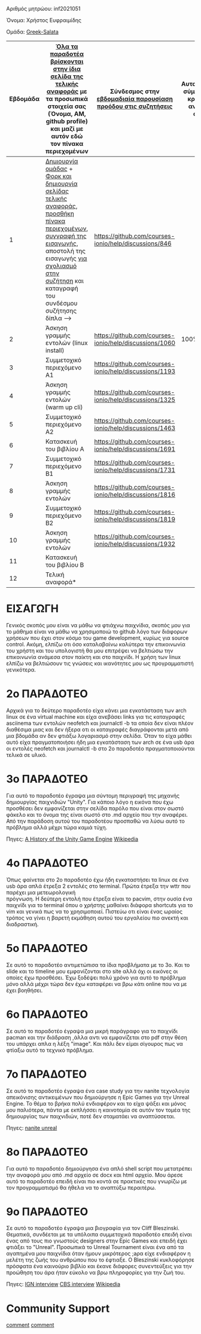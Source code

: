 Αριθμός μητρώου: inf2021051

Όνομα: Χρήστος Ευφραιμίδης

Ομάδα: [Greek-Salata](https://github.com/Greek-Salata)

| Εβδομάδα | [Όλα τα παραδοτέα βρίσκονται στην ίδια σελίδα της τελικής αναφοράς](https://courses-ionio.github.io/help/deliverables/) με τα προσωπικά στοιχεία σας (Όνομα, ΑΜ, github profile) και μαζί με αυτόν εδώ τον πίνακα περιεχομένων | Σύνδεσμος στην [εβδομαδιαία παρουσίαση προόδου στις συζητήσεις](https://github.com/courses-ionio/help/discussions/categories/show-and-tell) | Αυτοαξιολόγηση σύμφωνα με τα κριτήρια της αντίστοιχης άσκησης |
| --- | --- | --- | --- |
| 1 |  [Δημιουργία ομάδας](https://github.com/courses-ionio/hci/discussions/1794) + [Φορκ και δημιουργία σελίδας τελικής αναφοράς](https://courses-ionio.github.io/help/guide/), [προσθήκη πίνακα περιεχομένων](https://raw.githubusercontent.com/courses-ionio/hci/master/README.md), [συγγραφή της εισαγωγής](https://courses-ionio.github.io/help/intro/), αποστολή της εισαγωγής [για σχολιασμό στην συζήτηση](https://github.com/courses-ionio/help/discussions/categories/show-and-tell) και καταγραφή του συνδέσμου συζήτησης δίπλα --> |https://github.com/courses-ionio/help/discussions/846 | |
| 2 | Άσκηση γραμμής εντολών (linux install) |https://github.com/courses-ionio/help/discussions/1060 |100% |
| 3 | Συμμετοχικό περιεχόμενο A1 |https://github.com/courses-ionio/help/discussions/1193 | |
| 4 | Άσκηση γραμμής εντολών (warm up cli) |https://github.com/courses-ionio/help/discussions/1325 | |
| 5 | Συμμετοχικό περιεχόμενο A2 |https://github.com/courses-ionio/help/discussions/1463 | |
| 6 | Κατασκευή του βιβλίου Α |https://github.com/courses-ionio/help/discussions/1691 | |
| 7 | Συμμετοχικό περιεχόμενο B1 |https://github.com/courses-ionio/help/discussions/1731 | |
| 8 | Άσκηση γραμμής εντολών |https://github.com/courses-ionio/help/discussions/1816 | |
| 9 | Συμμετοχικό περιεχόμενο B2 |https://github.com/courses-ionio/help/discussions/1819 | |
| 10 | Άσκηση γραμμής εντολών |https://github.com/courses-ionio/help/discussions/1932 | |
| 11 | Κατασκευή του βιβλίου Β | | |
| 12 | Τελική αναφορά* | | |

# ΕΙΣΑΓΩΓΗ 
  Γενικός σκοπός μου είναι να μάθω να φτιάχνω παιχνίδια, σκοπός μου για το μάθημα είναι να μάθω να χρησιμοποιώ το github λόγο των διάφορων χρήσεων που
  έχει στον κόσμο του game development, κυρίως για source control. Ακόμη, ελπίζω οτι όσο καταλαβαίνω καλύτερα την επικοινωνία του χρήστη και του υπολογιστή
  θα μου επιτρέψει να βελτιώσω την επικοινωνία ανάμεσα στον παίκτη και στο παιχνίδι. Η χρήση των linux ελπίζω να βελτιώσουν τις γνώσεις και ικανότητες μου 
  ως προγραμματιστή γενικότερα.

# 2ο ΠΑΡΑΔΟΤΕΟ
  Αρχικά για το δεύτερο παραδοτέο είχα κάνει μια εγκατάσταση των arch linux σε ένα virtual machine και είχα ανεβάσει links για τις καταγραφές asciinema των εντολών       neofetch και journalctl -b τα οποία δεν είναι πλέον διαθέσιμα μιας και δεν ήξερα οτι οι καταγραφές διαγράφονται μετά από μια βδομάδα αν δεν φτιάξω λογαριασμό στην 
  σελίδα. Όταν το είχα μάθει αυτό είχα πραγματοποιήσει ήδη μια εγκατάσταση των arch σε ένα usb άρα οι εντολές neofetch και journalctl -b στο 2ο παραδοτέο                 πραγματοποιούνται τελικά σε υλικό.
  
  # 3ο ΠΑΡΑΔΟΤΕΟ
  Για αυτό το παραδοτέο έγραψα μια σύντομη περιγραφή της μηχανής δημιουργίας παιχνιδιών "Unity". Για κάποιο λόγο η εικόνα που έχω προσθέσει δεν εμφανίζεται στην σελίδα
  παρόλο που είναι στον σωστό φάκελο και το όνομα της είναι σωστό στο .md αρχείο που την αναφέρει. Από την παράδοση αυτού του παραδοτέου προσπαθώ να λύσω αυτό το
  πρόβλημα αλλά μέχρι τώρα καμιά τύχη.
  
  Πηγες:
  [A History of the Unity Game Engine](https://www.semanticscholar.org/paper/A-History-of-the-Unity-Game-Engine-Haas/5e6b2255d5b7565d11e71e980b1ca141aeb3391d)
  [Wikipedia](https://en.wikipedia.org/wiki/Unity_(game_engine))
  
  # 4ο ΠΑΡΑΔΟΤΕΟ
  Όπως φαίνεται στο 2ο παραδοτέο έχω ήδη εγκαταστήσει τα linux σε ένα usb άρα απλά έτρεξα 2 εντολές στο terminal. Πρώτα έτρεξα την wttr που παρέχει μια μετεωρολογική  
  πρόγνωση. Η δεύτερη εντολή που έτρεξα είναι το pacvim, στην ουσία ένα παιχνίδι για το terminal όπου ο χρήστης μαθαίνει διάφορα shortcuts για το vim και γενικά 
  πως να το χρησιμοποιεί. Πιστεύω οτι είναι ένας ωραίος τρόπος να γίνει η βαρετή εκμάθηση αυτού του εργαλείου πιο ανεκτή και διαδραστική.

  
  # 5ο ΠΑΡΑΔΟΤΕΟ
  Σε αυτό το παραδοτέο αντιμετώπισα τα ίδια προβλήματα με το 3ο. Και το slide και το timeline μου εμφανίζονται στο site αλλά όχι οι εικόνες οι οποίες έχω προσθέσει. 
  Έχω ξοδέψει πολύ χρόνο για αυτό το πρόβλημα μόνο αλλά μέχρι τώρα δεν έχω καταφέρει να βρω κάτι online που να με έχει βοηθήσει.
  
  # 6ο ΠΑΡΑΔΟΤΕΟ
  Σε αυτό το παραδοτέο έγραψα μια μικρή παράγραφο για το παιχνίδι pacman και την διάδραση ,άλλα αντι να εμφανίζεται στο pdf στην θέση του υπάρχει απλα η λέξη "image".
  Και πάλι δεν είμαι σίγουρος πως να φτίαξω αυτό το τεχνικό πρόβλημα. 
  
  # 7ο ΠΑΡΑΔΟΤΕΟ
  Σε αυτό το παραδοτέο έγραψα ένα case study για την nanite τεχνολογία απεικόνισης αντικειμένων που δημιούργησε η Epic Games για την Unreal Engine. Το θέμα το βρήκα
  πολύ ενδιαφέρον και το είχα ψάξει και μόνος μου παλιότερα, πάντα με εκπλήσσει η καινοτομία σε αυτόν τον τομέα της δημιουργίας των παιχνιδιών, ποτέ δεν σταματάει να 
  αναπτύσσεται.
  
  Πηγες:
  [nanite unreal](https://docs.unrealengine.com/5.0/en-US/nanite-virtualized-geometry-in-unreal-engine/)
  
  # 8ο ΠΑΡΑΔΟΤΕΟ
  Για αυτό το παραδοτέο δημιούργησα ένα απλό shell script που μετατρέπει την αναφορά μου από .md αρχείο σε docx και html αρχείο. Μου άρεσε αυτό το παραδοτέο επειδή
  είναι πιο κοντά σε πρακτικές που γνωρίζω με τον προγραμματισμό θα ήθελα να το αναπτύξω περαιτέρω.
  
  
  # 9ο ΠΑΡΑΔΟΤΕΟ
  Σε αυτό το παραδοτέο έγραψα μια βιογραφία για τον Cliff Bleszinski. Θεματικά, συνδέεται με τα υπόλοιπα συμμετοχικά παραδοτέο επειδή είναι ένας από τους πιο γνωστούς
  designers στην Epic Games και επειδή έχει φτιάξει το "Unreal". Προσωπικά το Unreal Tournament είναι ένα από τα αγαπημένα μου παιχνίδια όταν ήμουν μικρότερος ;aρα 
  είχε ενδιαφέρον η μελέτη της ζωής του ανθρώπου που το έφτιαξε. Ο Bleszinski κυκλοφόρησε πρόσφατα ένα καινούριο βιβλίο και έκανε διάφορες συνεντεύξεις για την
  προώθηση του άρα ήταν εύκολο να βρω πληροφορίες για την ζωή του.
  
  Πηγες:
  [IGN interview](https://youtu.be/czgp1OF_Ems)
  [CBS interview](https://www.youtube.com/watch?v=Hnn65B0mGck)
  [Wikipedia](https://en.wikipedia.org/wiki/Cliff_Bleszinski)
  
  
  
  # Community Support
  [comment](https://github.com/courses-ionio/help/discussions/1798#discussioncomment-4293417)
  [comment](https://github.com/courses-ionio/help/discussions/1832#discussioncomment-4304989)
